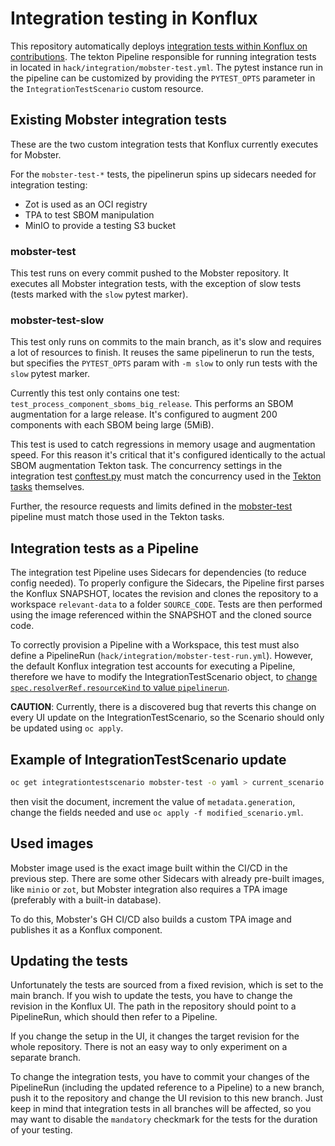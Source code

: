 # Integration testing in Konflux

This repository automatically deploys [integration tests within Konflux on contributions][1].
The tekton Pipeline responsible for running integration tests in located in
`hack/integration/mobster-test.yml`. The pytest instance run in the pipeline
can be customized by providing the `PYTEST_OPTS` parameter in the
`IntegrationTestScenario` custom resource.

## Existing Mobster integration tests
These are the two custom integration tests that Konflux currently executes for
Mobster.

For the `mobster-test-*` tests, the pipelinerun spins up sidecars needed for
integration testing:
  - Zot is used as an OCI registry
  - TPA to test SBOM manipulation
  - MinIO to provide a testing S3 bucket

### mobster-test
This test runs on every commit pushed to the Mobster repository. It executes
all Mobster integration tests, with the exception of slow tests (tests marked
with the `slow` pytest marker).

### mobster-test-slow
This test only runs on commits to the main branch, as it's slow and requires a
lot of resources to finish. It reuses the same pipelinerun to run the tests,
but specifies the `PYTEST_OPTS` param with `-m slow` to only run tests with the
`slow` pytest marker.

Currently this test only contains one test:
`test_process_component_sboms_big_release`. This performs an SBOM augmentation
for a large release. It's configured to augment 200 components with each SBOM
being large (5MiB).

This test is used to catch regressions in memory usage and augmentation speed.
For this reason it's critical that it's configured identically to the actual
SBOM augmentation Tekton task. The concurrency settings in the integration test
[conftest.py](../tests/integration/conftest.py) must match the concurrency used
in the [Tekton tasks](../tasks/) themselves.

Further, the resource requests and limits defined in the
[mobster-test](../hack/integration/mobster-test.yml) pipeline must match those
used in the Tekton tasks.

## Integration tests as a Pipeline

The integration test Pipeline uses Sidecars for dependencies (to reduce config needed).
To properly configure the Sidecars, the Pipeline first parses the Konflux SNAPSHOT,
locates the revision and clones the repository to a workspace `relevant-data` to
a folder `SOURCE_CODE`. Tests are then performed using the image referenced within
the SNAPSHOT and the cloned source code.

To correctly provision a Pipeline with a Workspace, this test must also define
a PipelineRun (`hack/integration/mobster-test-run.yml`). However, the default Konflux
integration test accounts for executing a Pipeline, therefore we have to modify
the IntegrationTestScenario object, to [change `spec.resolverRef.resourceKind` to
value `pipelinerun`][2].


**CAUTION**:
Currently, there is a discovered bug that reverts this change on every UI update
on the IntegrationTestScenario, so the Scenario should only be updated using
`oc apply`.

## Example of IntegrationTestScenario update

```bash
oc get integrationtestscenario mobster-test -o yaml > current_scenario.yml
```

then visit the document, increment the value of `metadata.generation`, change
the fields needed and use `oc apply -f modified_scenario.yml`.

## Used images

Mobster image used is the exact image built within the CI/CD in the previous step.
There are some other Sidecars with already pre-built images, like `minio` or `zot`,
but Mobster integration also requires a TPA image (preferably with a built-in database).

To do this, Mobster's GH CI/CD also builds a custom TPA image and publishes it as
a Konflux component.

## Updating the tests

Unfortunately the tests are sourced from a fixed revision, which is set to the main branch.
If you wish to update the tests, you have to change the revision in the Konflux UI. The
path in the repository should point to a PipelineRun, which should then refer to a Pipeline.

If you change the setup in the UI, it changes the target revision for the whole repository.
There is not an easy way to only experiment on a separate branch.

To change the integration tests, you have to commit your changes of the PipelineRun (including
the updated reference to a Pipeline) to a new branch, push it to the repository and change
the UI revision to this new branch. Just keep in mind that integration tests in all branches
will be affected, so you may want to disable the `mandatory` checkmark for the tests for the
duration of your testing.

[1]: https://konflux-ci.dev/docs/testing/integration/
[2]: https://konflux-ci.dev/docs/testing/integration/creating/#customize-pipelinerun-definition
